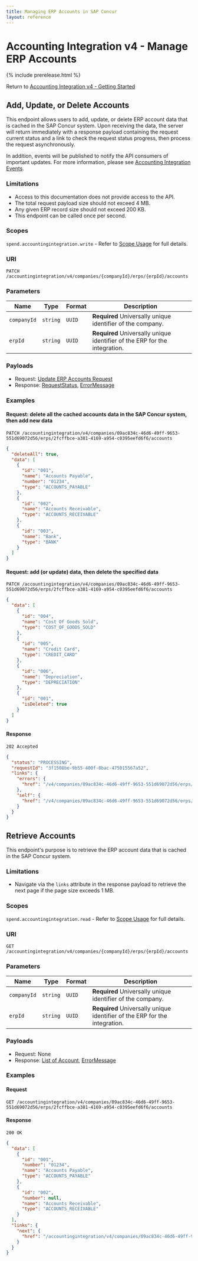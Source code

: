 ```yaml
---
title: Managing ERP Accounts in SAP Concur
layout: reference
---
```


# Accounting Integration v4 - Manage ERP Accounts

{% include prerelease.html %}

Return to [Accounting Integration v4 - Getting Started](/api-reference/accounting-integration/v4.accountingintegration-get-started.html)

## <a name="patch-accounts"></a>Add, Update, or Delete Accounts

This endpoint allows users to add, update, or delete ERP account data that is cached in the SAP Concur system. Upon
receiving the data, the server will return immediately with a response payload containing the request current status and
a link to check the request status progress, then process the request asynchronously.

In addition, events will be published to notify the API consumers of important updates. For more information, please
see [Accounting Integration Events](/event-topics/event-subscription-topic-accountingintegration.html).

### Limitations

* Access to this documentation does not provide access to the API. 
* The total request payload size should not exceed 4 MB.
* Any given ERP record size should not exceed 200 KB.
* This endpoint can be called once per second.

### Scopes

`spend.accountingintegration.write` - Refer to [Scope Usage](./v4.accountingintegration-get-started.html#scope-usage) for full details.

### URI

```shell
PATCH /accountingintegration/v4/companies/{companyId}/erps/{erpId}/accounts
```

### Parameters

Name|Type|Format|Description
---|---|---|---
`companyId`|`string`|`UUID`|**Required** Universally unique identifier of the company.
`erpId`|`string`|`UUID`|**Required** Universally unique identifier of the ERP for the integration.

### Payloads

* Request: [Update ERP Accounts Request](./v4.accountingintegration-schema.html#list-of-account)
* Response: [RequestStatus](./v4.accountingintegration-schema.html#request-status), [ErrorMessage](./v4.accountingintegration-schema.html#errorMessage)

### Examples

#### Request: delete all the cached accounts data in the SAP Concur system, then add new data

```shell
PATCH /accountingintegration/v4/companies/09ac834c-46d6-49ff-9653-551d69072d56/erps/2fcffbce-a381-4169-a954-c0395eefd6f6/accounts
```

```json
{
  "deleteAll": true,
  "data": [
    {
      "id": "001",
      "name": "Accounts Payable",
      "number": "01234",
      "type": "ACCOUNTS_PAYABLE"
    },
    {
      "id": "002",
      "name": "Accounts Receivable",
      "type": "ACCOUNTS_RECEIVABLE"
    },
    {
      "id": "003",
      "name": "Bank",
      "type": "BANK"
    }
  ]
}
```

#### Request: add (or update) data, then delete the specified data

```shell
PATCH /accountingintegration/v4/companies/09ac834c-46d6-49ff-9653-551d69072d56/erps/2fcffbce-a381-4169-a954-c0395eefd6f6/accounts
```

```json
{
  "data": [
    {
      "id": "004",
      "name": "Cost Of Goods Sold",
      "type": "COST_OF_GOODS_SOLD"
    },
    {
      "id": "005",
      "name": "Credit Card",
      "type": "CREDIT_CARD"
    },
    {
      "id": "006",
      "name": "Depreciation",
      "type": "DEPRECIATION"
    },
    {
      "id": "001",
      "isDeleted": true
    }
  ]
}
```

#### Response

```shell
202 Accepted
```

```json
{
  "status": "PROCESSING",
  "requestId": "3f1508be-9b55-400f-8bac-475015567a52",
  "links": {
    "errors": {
      "href": "/v4/companies/09ac834c-46d6-49ff-9653-551d69072d56/erps/2fcffbce-a381-4169-a954-c0395eefd6f6/requests/3f1508be-9b55-400f-8bac-475015567a52/errors"
    },
    "self": {
      "href": "/v4/companies/09ac834c-46d6-49ff-9653-551d69072d56/erps/2fcffbce-a381-4169-a954-c0395eefd6f6/requests/3f1508be-9b55-400f-8bac-475015567a52"
    }
  }
}
```

## <a name="get-accounts"></a>Retrieve Accounts

This endpoint's purpose is to retrieve the ERP account data that is cached in the SAP Concur system.

### Limitations

* Navigate via the `links` attribute in the response payload to retrieve the next page if the page size exceeds 1 MB.

### Scopes

`spend.accountingintegration.read` - Refer to [Scope Usage](./v4.accountingintegration-get-started.html#scope-usage) for full details.

### URI

```shell
GET /accountingintegration/v4/companies/{companyId}/erps/{erpId}/accounts
```

### Parameters

Name|Type|Format|Description
---|---|---|---
`companyId`|`string`|`UUID`|**Required** Universally unique identifier of the company.
`erpId`|`string`|`UUID`|**Required** Universally unique identifier of the ERP for the integration.

### Payloads

* Request: None
* Response: [List of Account](./v4.accountingintegration-schema.html#list-of-account), [ErrorMessage](./v4.accountingintegration-schema.html#errorMessage)

### Examples

#### Request

```shell
GET /accountingintegration/v4/companies/09ac834c-46d6-49ff-9653-551d69072d56/erps/2fcffbce-a381-4169-a954-c0395eefd6f6/accounts
```

#### Response

```shell
200 OK
```

```json
{
  "data": [
    {
      "id": "001",
      "number": "01234",
      "name": "Accounts Payable",
      "type": "ACCOUNTS_PAYABLE"
    },
    {
      "id": "002",
      "number": null,
      "name": "Accounts Receivable",
      "type": "ACCOUNTS_RECEIVABLE"
    }
  ],
  "links": {
    "next": {
      "href": "/accountingintegration/v4/companies/09ac834c-46d6-49ff-9653-551d69072d56/erps/2fcffbce-a381-4169-a954-c0395eefd6f6/accounts?next=string"
    }
  }  
}
```
